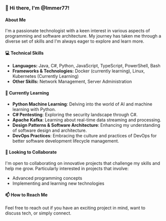 

### 👋 Hi there, I'm @Immer77!

#### About Me
I'm a passionate technologist with a keen interest in various aspects of programming and software architecture. My journey has taken me through a diverse set of skills and I'm always eager to explore and learn more.

#### 💻 Technical Skills
- **Languages:** Java, C#, Python, JavaScript, TypeScript, PowerShell, Bash
- **Frameworks & Technologies:**  Docker (currently learning), Linux, Kubernetes (Currently Learning)
- **Other Skills:** Network Management, Server Administration

#### 🌱 Currently Learning
- **Python Machine Learning**: Delving into the world of AI and machine learning with Python.
- **C# Pentesting**: Exploring the security landscape through C#.
- **Apache Kafka**: Learning about real-time data streaming and processing.
- **Design Patterns & Software Architecture**: Enhancing my understanding of software design and architecture.
- **DevOps Practices**: Embracing the culture and practices of DevOps for better software development lifecycle management.

#### 💞️ Looking to Collaborate
I'm open to collaborating on innovative projects that challenge my skills and help me grow. Particularly interested in projects that involve:
- Advanced programming concepts
- Implementing and learning new technologies

#### 📫 How to Reach Me
Feel free to reach out if you have an exciting project in mind, want to discuss tech, or simply connect.
